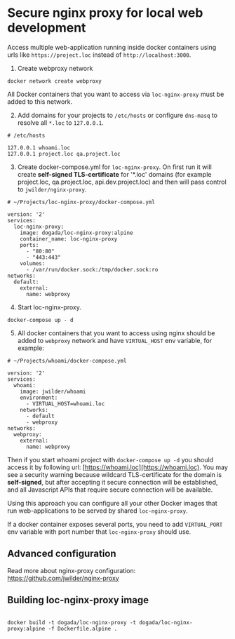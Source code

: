 # Secure nginx proxy for local web development

Access multiple web-application running inside docker containers using urls like `https://project.loc` instead of `http://localhost:3000`.

1. Create webproxy network
```
docker network create webproxy
```
All Docker containers that you want to access via `loc-nginx-proxy` must be added to this network.

2. Add domains for your projects to `/etc/hosts` or configure `dns-masq` to resolve all `*.loc` to `127.0.0.1`.
```
# /etc/hosts

127.0.0.1 whoami.loc
127.0.0.1 project.loc qa.project.loc
```

3. Create docker-compose.yml for `loc-nginx-proxy`. On first run it will create __self-signed TLS-certificate__ for '*.loc' domains (for example project.loc, qa.project.loc, api.dev.project.loc) and then will pass control to `jwilder/nginx-proxy`.

```
# ~/Projects/loc-nginx-proxy/docker-compose.yml

version: '2'
services:
  loc-nginx-proxy:
    image: dogada/loc-nginx-proxy:alpine
    container_name: loc-nginx-proxy
    ports:
      - "80:80"
      - "443:443"
    volumes:
      - /var/run/docker.sock:/tmp/docker.sock:ro
networks:
  default:
    external:
      name: webproxy
```

4. Start loc-nginx-proxy.
```
docker-compose up - d
```

5. All docker containers that you want to access using nginx should be added to `webproxy` network and have `VIRTUAL_HOST` env variable, for example:
```
# ~/Projects/whoami/docker-compose.yml

version: '2'
services:
  whoami:
    image: jwilder/whoami
    environment:
      - VIRTUAL_HOST=whoami.loc
    networks:
      - default
      - webproxy
networks:
  webproxy:
    external:
      name: webproxy
```

Then if you start whoami project with `docker-compose up -d` you should access it by following url: [https://whoami.loc](https://whoami.loc). You may see a security warning because wildcard TLS-certificate for the domain is __self-signed__, but after accepting it secure connection will be established, and all Javascript APIs that require secure connection will be available.

Using this approach you can configure all your other Docker images that run web-applications to be served by shared `loc-nginx-proxy`.

If a docker container exposes several ports, you need to add `VIRTUAL_PORT` env variable with port number that `loc-nginx-proxy` should use.

## Advanced configuration

Read more about nginx-proxy configuration: https://github.com/jwilder/nginx-proxy


## Building loc-nginx-proxy image
```

docker build -t dogada/loc-nginx-proxy -t dogada/loc-nginx-proxy:alpine -f Dockerfile.alpine .
```

